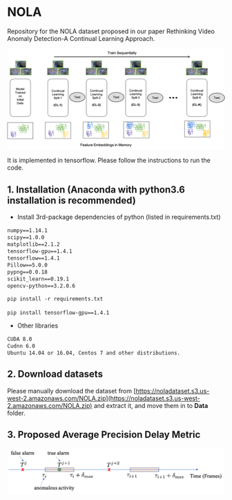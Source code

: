 # NOLA



Repository for the NOLA dataset proposed in our paper Rethinking Video Anomaly Detection-A Continual Learning Approach.

![scalars_tensorboard](figures/cl_framework.png)

It is implemented in tensorflow. Please follow the instructions to run the code.

## 1. Installation (Anaconda with python3.6 installation is recommended)
* Install 3rd-package dependencies of python (listed in requirements.txt)
```
numpy==1.14.1
scipy==1.0.0
matplotlib==2.1.2
tensorflow-gpu==1.4.1
tensorflow==1.4.1
Pillow==5.0.0
pypng==0.0.18
scikit_learn==0.19.1
opencv-python==3.2.0.6
```

```shell
pip install -r requirements.txt

pip install tensorflow-gpu==1.4.1
```
* Other libraries
```code
CUDA 8.0
Cudnn 6.0
Ubuntu 14.04 or 16.04, Centos 7 and other distributions.
```
## 2. Download datasets
Please manually download the dataset from [https://noladataset.s3.us-west-2.amazonaws.com/NOLA.zip](https://noladataset.s3.us-west-2.amazonaws.com/NOLA.zip) and extract it, and move them in to **Data** folder.

## 3. Proposed Average Precision Delay Metric

![scalars_tensorboard](figures/alarm.png)


